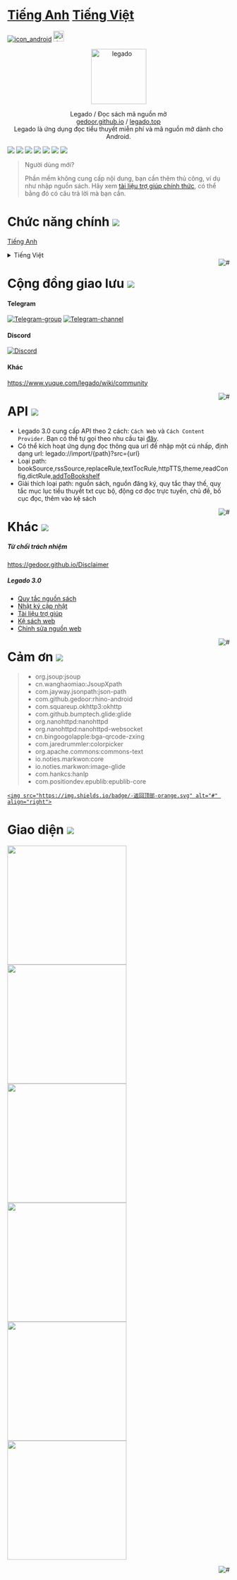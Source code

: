 # [Tiếng Anh](English.md) [Tiếng Việt](README.md)

[![icon_android](https://github.com/gedoor/gedoor.github.io/blob/master/static/img/legado/icon_android.png)](https://play.google.com/store/apps/details?id=io.legado.play.release)
<a href="https://jb.gg/OpenSourceSupport" target="_blank">
<img width="24" height="24" src="https://resources.jetbrains.com/storage/products/company/brand/logos/jb_beam.svg?_gl=1*135yekd*_ga*OTY4Mjg4NDYzLjE2Mzk0NTE3MzQ.*_ga_9J976DJZ68*MTY2OTE2MzM5Ny4xMy4wLjE2NjkxNjMzOTcuNjAuMC4w&_ga=2.257292110.451256242.1669085120-968288463.1639451734" alt="idea"/>
</a>

<div align="center">
<img width="125" height="125" src="https://github.com/gedoor/legado/raw/master/app/src/main/res/mipmap-xxxhdpi/ic_launcher.png" alt="legado"/>  
  
Legado / Đọc sách mã nguồn mở
<br>
<a href="https://gedoor.github.io" target="_blank">gedoor.github.io</a> / <a href="https://www.legado.top/" target="_blank">legado.top</a>
<br>
Legado là ứng dụng đọc tiểu thuyết miễn phí và mã nguồn mở dành cho Android.
</div>

[![](https://img.shields.io/badge/-Contents:-696969.svg)](#contents) [![](https://img.shields.io/badge/-Function-F5F5F5.svg)](#Function-主要功能-) [![](https://img.shields.io/badge/-Community-F5F5F5.svg)](#Community-交流社区-) [![](https://img.shields.io/badge/-API-F5F5F5.svg)](#API-) [![](https://img.shields.io/badge/-Other-F5F5F5.svg)](#Other-其他-) [![](https://img.shields.io/badge/-Grateful-F5F5F5.svg)](#Grateful-感谢-) [![](https://img.shields.io/badge/-Interface-F5F5F5.svg)](#Interface-界面-)

> Người dùng mới?
>
> Phần mềm không cung cấp nội dung, bạn cần thêm thủ công, ví dụ như nhập nguồn sách.
> Hãy xem [tài liệu trợ giúp chính thức](https://www.yuque.com/legado/wiki), có thể bằng đó có câu trả lời mà bạn cần.

# Chức năng chính [![](https://img.shields.io/badge/-Function-F5F5F5.svg)](#Function-chức-năng-chính-)

[Tiếng Anh](English.md)

<details><summary>Tiếng Việt</summary>
1.Tự định nghĩa nguồn sách, tự thiết lập quy tắc, thu thập dữ liệu trang web, quy tắc đơn giản dễ hiểu, phần mềm có giải thích quy tắc.<br>
2.Chuyển đổi tự do giữa kệ sách dạng danh sách và dạng lưới.<br>
3.Quy tắc nguồn sách hỗ trợ tìm kiếm và khám phá, tất cả chức năng tìm sách đọc sách đều có thể tự định nghĩa, tìm sách tiện lợi hơn.<br>
4.Đăng ký nội dung, có thể đăng ký bất kỳ nội dung nào bạn muốn xem, xem những gì bạn muốn xem<br>
5.Hỗ trợ thay thế và lọc sạch, loại bỏ quảng cáo và thay thế nội dung rất tiện lợi.<br>
6.Hỗ trợ đọc TXT, EPUB cục bộ, duyệt thủ công, quét thông minh.<br>
7.Hỗ trợ giao diện đọc tùy chỉnh cao, thay đổi phông chữ, màu sắc, nền, giãn cách dòng, giãn cách đoạn, in đậm, chuyển đổi phồn thể-giản thể.<br>
8.Hỗ trợ nhiều chế độ lật trang, bao phủ, mô phỏng, trượt, cuộn.<br>
9.Phần mềm mã nguồn mở, tối ưu hóa liên tục, không quảng cáo.
</details>

<a href="#readme">
    <img src="https://img.shields.io/badge/-Về-đầu-orange.svg" alt="#" align="right">
</a>

# Cộng đồng giao lưu [![](https://img.shields.io/badge/-Community-F5F5F5.svg)](#Community-cộng-đồng-giao-lưu-)

#### Telegram

[![Telegram-group](https://img.shields.io/badge/Telegram-Nhóm-blue)](https://t.me/yueduguanfang) [![Telegram-channel](https://img.shields.io/badge/Telegram-Kênh-blue)](https://t.me/legado_channels)

#### Discord

[![Discord](https://img.shields.io/discord/560731361414086666?color=%235865f2&label=Discord)](https://discord.gg/VtUfRyzRXn)

#### Khác

https://www.yuque.com/legado/wiki/community

<a href="#readme">
    <img src="https://img.shields.io/badge/-Về-đầu-orange.svg" alt="#" align="right">
</a>

# API [![](https://img.shields.io/badge/-API-F5F5F5.svg)](#API-)

- Legado 3.0 cung cấp API theo 2 cách: `Cách Web` và `Cách Content Provider`. Bạn có thể tự gọi theo nhu cầu tại [đây](api.md).
- Có thể kích hoạt ứng dụng đọc thông qua url để nhập một cú nhấp, định dạng url: legado://import/{path}?src={url}
- Loại path: bookSource,rssSource,replaceRule,textTocRule,httpTTS,theme,readConfig,dictRule,[addToBookshelf](/app/src/main/java/io/legado/app/ui/association/AddToBookshelfDialog.kt)
- Giải thích loại path: nguồn sách, nguồn đăng ký, quy tắc thay thế, quy tắc mục lục tiểu thuyết txt cục bộ, động cơ đọc trực tuyến, chủ đề, bố cục đọc, thêm vào kệ sách

<a href="#readme">
    <img src="https://img.shields.io/badge/-Về-đầu-orange.svg" alt="#" align="right">
</a>

# Khác [![](https://img.shields.io/badge/-Other-F5F5F5.svg)](#Other-khác-)

##### Từ chối trách nhiệm

https://gedoor.github.io/Disclaimer

##### Legado 3.0

- [Quy tắc nguồn sách](https://mgz0227.github.io/The-tutorial-of-Legado/)
- [Nhật ký cập nhật](/app/src/main/assets/updateLog.md)
- [Tài liệu trợ giúp](/app/src/main/assets/web/help/md/appHelp.md)
- [Kệ sách web](/github.com/gedoor/legado_web_bookshelf)
- [Chỉnh sửa nguồn web](https://github.com/gedoor/legado_web_source_editor)

<a href="#readme">
    <img src="https://img.shields.io/badge/-Về-đầu-orange.svg" alt="#" align="right">
</a>

# Cảm ơn [![](https://img.shields.io/badge/-Grateful-F5F5F5.svg)](#Grateful-cảm-ơn-)

> - org.jsoup:jsoup
> - cn.wanghaomiao:JsoupXpath
> - com.jayway.jsonpath:json-path
> - com.github.gedoor:rhino-android
> - com.squareup.okhttp3:okhttp
> - com.github.bumptech.glide:glide
> - org.nanohttpd:nanohttpd
> - org.nanohttpd:nanohttpd-websocket
> - cn.bingoogolapple:bga-qrcode-zxing
> - com.jaredrummler:colorpicker
> - org.apache.commons:commons-text
> - io.noties.markwon:core
> - io.noties.markwon:image-glide
> - com.hankcs:hanlp
> - com.positiondev.epublib:epublib-core
>   <a href="#readme">

    <img src="https://img.shields.io/badge/-返回顶部-orange.svg" alt="#" align="right">

</a>

# Giao diện [![](https://img.shields.io/badge/-Interface-F5F5F5.svg)](#Interface-giao-diện-)

<img src="https://github.com/gedoor/gedoor.github.io/blob/master/static/img/legado/%E9%98%85%E8%AF%BB%E7%AE%80%E4%BB%8B1.jpg" width="270"><img src="https://github.com/gedoor/gedoor.github.io/blob/master/static/img/legado/%E9%98%85%E8%AF%BB%E7%AE%80%E4%BB%8B2.jpg" width="270"><img src="https://github.com/gedoor/gedoor.github.io/blob/master/static/img/legado/%E9%98%85%E8%AF%BB%E7%AE%80%E4%BB%8B3.jpg" width="270">
<img src="https://github.com/gedoor/gedoor.github.io/blob/master/static/img/legado/%E9%98%85%E8%AF%BB%E7%AE%80%E4%BB%8B4.jpg" width="270"><img src="https://github.com/gedoor/gedoor.github.io/blob/master/static/img/legado/%E9%98%85%E8%AF%BB%E7%AE%80%E4%BB%8B5.jpg" width="270"><img src="https://github.com/gedoor/gedoor.github.io/blob/master/static/img/legado/%E9%98%85%E8%AF%BB%E7%AE%80%E4%BB%8B6.jpg" width="270">

<a href="#readme">
    <img src="https://img.shields.io/badge/-Về-đầu-orange.svg" alt="#" align="right">
</a>
